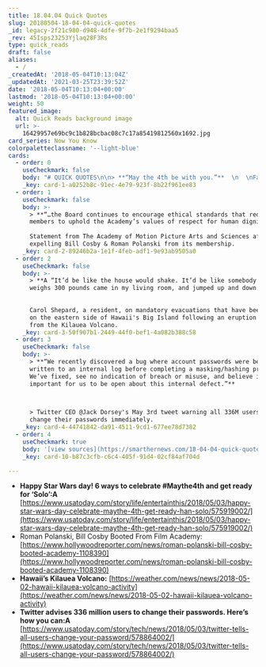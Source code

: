 ```yaml
---
title: 18.04.04 Quick Quotes
slug: 20180504-18-04-04-quick-quotes
_id: legacy-2f21c980-d948-4dfe-9f7b-2e1f9294baa5
_rev: 45Isps23253Yjlaq28F3Rs
type: quick_reads
draft: false
aliases:
  - /
_createdAt: '2018-05-04T10:13:04Z'
_updatedAt: '2021-03-25T23:39:52Z'
date: '2018-05-04T10:13:04+00:00'
lastmod: '2018-05-04T10:13:04+00:00'
weight: 50
featured_image:
  alt: Quick Reads background image
  url: >-
    16429957e69bc9c1b828bcbac08c7c17a85419812560x1692.jpg
card_series: Now You Know
colorpaletteclassname: '--light-blue'
cards:
  - order: 0
    useCheckmark: false
    body: "# QUICK QUOTES\n\n> **“May the 4th be with you.”**  \n  \nFans celebrate Star Wars day with a clever play on the iconic: May the Force be with you. ...Or if you're from the Dark Side you may chose to celebrate tomorrow, Revenge of the Fifth in honor of Star Wars: Episode III a\x13 Revenge of the Sith & all the evil Sith Lords."
    _key: card-1-a0252b8c-91ec-4e79-923f-8b22f961ee83
  - order: 1
    useCheckmark: false
    body: >-
      > **“…the Board continues to encourage ethical standards that require
      members to uphold the Academy’s values of respect for human dignity”**  
        
      Statement from The Academy of Motion Picture Arts and Sciences after
      expelling Bill Cosby & Roman Polanski from its membership.
    _key: card-2-89246b2a-1e1f-4feb-adf1-9e93ab9505a0
  - order: 2
    useCheckmark: false
    body: >-
      > **A “It’d be like the house would shake. It’d be like somebody that
      weighs 300 pounds came in my living room, and jumped up and down.”**  
        
        
      Carol Shepard, a resident, on mandatory evacuations that have been ordered
      on the eastern side of Hawaii's Big Island following an eruption of lava
      from the Kilauea Volcano.
    _key: card-3-50f907b1-2449-44f0-bef1-4a082b388c58
  - order: 3
    useCheckmark: false
    body: >-
      > **“We recently discovered a bug where account passwords were being
      written to an internal log before completing a masking/hashing process.
      We’ve fixed, see no indication of breach or misuse, and believe it’s
      important for us to be open about this internal defect.”**  
        


      > Twitter CEO @Jack Dorsey's May 3rd tweet warning all 336M users to
      change their passwords immediately.
    _key: card-4-44741842-da91-4511-9cd1-677ee78d7382
  - order: 4
    useCheckmark: true
    body: '[view sources](https://smarthernews.com/18-04-04-quick-quotes/)'
    _key: card-10-b87c3cfb-c6c4-405f-91d4-02cf84af704d

---
```

* **Happy Star Wars day! 6 ways to celebrate #Maythe4th and get ready for ‘Solo’:A** [https://www.usatoday.com/story/life/entertainthis/2018/05/03/happy-star-wars-day-celebrate-maythe-4th-get-ready-han-solo/575919002/](https://www.usatoday.com/story/life/entertainthis/2018/05/03/happy-star-wars-day-celebrate-maythe-4th-get-ready-han-solo/575919002/)
* Roman Polanski, Bill Cosby Booted From Film Academy:  
[https://www.hollywoodreporter.com/news/roman-polanski-bill-cosby-booted-academy-1108390](https://www.hollywoodreporter.com/news/roman-polanski-bill-cosby-booted-academy-1108390)
* **Hawaii’s Kilauea Volcano:** [https://weather.com/news/news/2018-05-02-hawaii-kilauea-volcano-activity](https://weather.com/news/news/2018-05-02-hawaii-kilauea-volcano-activity)
* **Twitter advises 336 million users to change their passwords. Here’s how you can:A** [https://www.usatoday.com/story/tech/news/2018/05/03/twitter-tells-all-users-change-your-password/578864002/](https://www.usatoday.com/story/tech/news/2018/05/03/twitter-tells-all-users-change-your-password/578864002/)